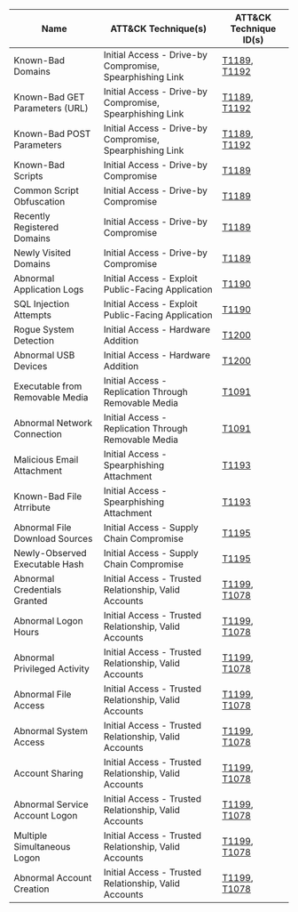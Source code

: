 | Name                            | ATT&CK Technique(s)                                      | ATT&CK Technique ID(s)                                                                                   |
| ------------------------------- | -------------------------------------------------------- | -------------------------------------------------------------------------------------------------------- |
| Known-Bad Domains               | Initial Access - Drive-by Compromise, Spearphishing Link | [T1189](https://attack.mitre.org/techniques/T1189/), [T1192](https://attack.mitre.org/techniques/T1192/) |
| Known-Bad GET Parameters (URL)  | Initial Access - Drive-by Compromise, Spearphishing Link | [T1189](https://attack.mitre.org/techniques/T1189/), [T1192](https://attack.mitre.org/techniques/T1192/) |
| Known-Bad POST Parameters       | Initial Access - Drive-by Compromise, Spearphishing Link | [T1189](https://attack.mitre.org/techniques/T1189/), [T1192](https://attack.mitre.org/techniques/T1192/) |
| Known-Bad Scripts               | Initial Access - Drive-by Compromise                     | [T1189](https://attack.mitre.org/techniques/T1189/)                                                      |
| Common Script Obfuscation       | Initial Access - Drive-by Compromise                     | [T1189](https://attack.mitre.org/techniques/T1189/)                                                      |
| Recently Registered Domains     | Initial Access - Drive-by Compromise                     | [T1189](https://attack.mitre.org/techniques/T1189/)                                                      |
| Newly Visited Domains           | Initial Access - Drive-by Compromise                     | [T1189](https://attack.mitre.org/techniques/T1189/)                                                      |
| Abnormal Application Logs       | Initial Access - Exploit Public-Facing Application       | [T1190](https://attack.mitre.org/techniques/T1190/)                                                      |
| SQL Injection Attempts          | Initial Access - Exploit Public-Facing Application       | [T1190](https://attack.mitre.org/techniques/T1190/)                                                      |
| Rogue System Detection          | Initial Access - Hardware Addition                       | [T1200](https://attack.mitre.org/techniques/T1200/)                                                      |
| Abnormal USB Devices            | Initial Access - Hardware Addition                       | [T1200](https://attack.mitre.org/techniques/T1200/)                                                      |
| Executable from Removable Media | Initial Access - Replication Through Removable Media     | [T1091](https://attack.mitre.org/techniques/T1091/)                                                      |
| Abnormal Network Connection     | Initial Access - Replication Through Removable Media     | [T1091](https://attack.mitre.org/techniques/T1091/)                                                      |
| Malicious Email Attachment      | Initial Access - Spearphishing Attachment                | [T1193](https://attack.mitre.org/techniques/T1193/)                                                      |
| Known-Bad File Atrribute        | Initial Access - Spearphishing Attachment                | [T1193](https://attack.mitre.org/techniques/T1193/)                                                      |
| Abnormal File Download Sources  | Initial Access - Supply Chain Compromise                 | [T1195](https://attack.mitre.org/techniques/T1195/)                                                      |
| Newly-Observed Executable Hash  | Initial Access - Supply Chain Compromise                 | [T1195](https://attack.mitre.org/techniques/T1195/)                                                      |
| Abnormal Credentials Granted    | Initial Access - Trusted Relationship, Valid Accounts    | [T1199](https://attack.mitre.org/techniques/T1199/), [T1078](https://attack.mitre.org/techniques/T1078/) |
| Abnormal Logon Hours            | Initial Access - Trusted Relationship, Valid Accounts    | [T1199](https://attack.mitre.org/techniques/T1199/), [T1078](https://attack.mitre.org/techniques/T1078/) |
| Abnormal Privileged Activity    | Initial Access - Trusted Relationship, Valid Accounts    | [T1199](https://attack.mitre.org/techniques/T1199/), [T1078](https://attack.mitre.org/techniques/T1078/) |
| Abnormal File Access            | Initial Access - Trusted Relationship, Valid Accounts    | [T1199](https://attack.mitre.org/techniques/T1199/), [T1078](https://attack.mitre.org/techniques/T1078/) |
| Abnormal System Access          | Initial Access - Trusted Relationship, Valid Accounts    | [T1199](https://attack.mitre.org/techniques/T1199/), [T1078](https://attack.mitre.org/techniques/T1078/) |
| Account Sharing                 | Initial Access - Trusted Relationship, Valid Accounts    | [T1199](https://attack.mitre.org/techniques/T1199/), [T1078](https://attack.mitre.org/techniques/T1078/) |
| Abnormal Service Account Logon  | Initial Access - Trusted Relationship, Valid Accounts    | [T1199](https://attack.mitre.org/techniques/T1199/), [T1078](https://attack.mitre.org/techniques/T1078/) |
| Multiple Simultaneous Logon     | Initial Access - Trusted Relationship, Valid Accounts    | [T1199](https://attack.mitre.org/techniques/T1199/), [T1078](https://attack.mitre.org/techniques/T1078/) |
| Abnormal Account Creation       | Initial Access - Trusted Relationship, Valid Accounts    | [T1199](https://attack.mitre.org/techniques/T1199/), [T1078](https://attack.mitre.org/techniques/T1078/) |












